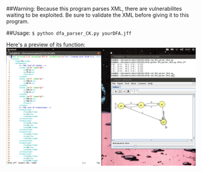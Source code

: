 ##Warning:
Because this program parses XML, there are
vulnerabilites waiting to be exploited. Be sure to
validate the XML before giving it to this program.

##Usage:
`$ python dfa_parser_CK.py yourDFA.jff`

Here's a preview of its function:![DFA Parser Preview](documentation/dfa_parser_preview.png)
